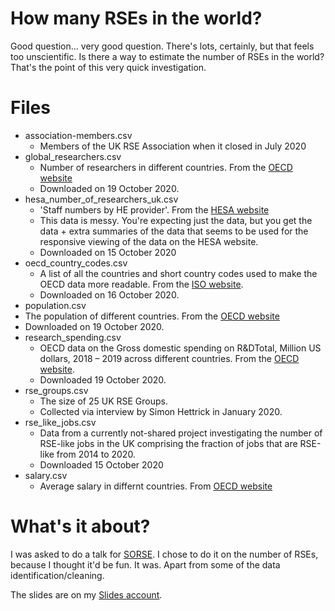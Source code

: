# How many RSEs in the world?
Good question... very good question. There's lots, certainly, but that feels too unscientific. Is there a way to estimate the number of RSEs in the world? That's the point of this very quick investigation.

# Files
* association-members.csv
  * Members of the UK RSE Association when it closed in July 2020
* global_researchers.csv
  * Number of researchers in different countries. From the [OECD website](https://data.oecd.org/rd/researchers.htm#indicator-chart)
  * Downloaded on 19 October 2020.
* hesa_number_of_researchers_uk.csv
  * 'Staff numbers by HE provider'. From the [HESA website](https://www.hesa.ac.uk/data-and-analysis/staff/working-in-he)
  * This data is messy. You're expecting just the data, but you get the data + extra summaries of the data that seems to be used
  for the responsive viewing of the data on the HESA website. 
  * Downloaded on 15 October 2020
* oecd_country_codes.csv
  * A list of all the countries and short country codes used to make the OECD data more readable. From the [ISO website](https://www.iso.org/obp/ui/#search).
  * Downloaded on 16 October 2020.
* population.csv
 * The population of different countries. From the [OECD website](https://data.oecd.org/pop/population.htm#indicator-chart)
 * Downloaded on 19 October 2020.
* research_spending.csv
  * OECD data on the Gross domestic spending on R&DTotal, Million US dollars, 2018 – 2019 across different countries. From the [OECD website](https://data.oecd.org/rd/gross-domestic-spending-on-r-d.htm#indicator-chart).
  * Downloaded 19 October 2020.
* rse_groups.csv
  * The size of 25 UK RSE Groups.
  * Collected via interview by Simon Hettrick in January 2020.
* rse_like_jobs.csv
  * Data from a currently not-shared project investigating the number of RSE-like jobs in the UK comprising the fraction
  of jobs that are RSE-like from 2014 to 2020.
  * Downloaded 15 October 2020
* salary.csv
  * Average salary in differnt countries. From [OECD website](https://data.oecd.org/earnwage/average-wages.htm#indicator-chart)

# What's it about?

I was asked to do a talk for [SORSE](https://sorse.github.io/). I chose to do it on the number of RSEs, because I thought
it'd be fun. It was. Apart from some of the data identification/cleaning.

The slides are on my [Slides account](http://bit.ly/how-many-rses2020).